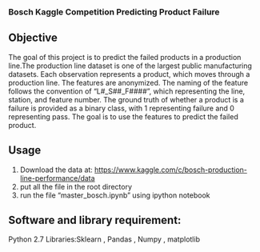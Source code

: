 ### Bosch Kaggle Competition Predicting Product Failure

## Objective
The goal of this project is to predict the failed products in a production line.The production line dataset is one of the largest public manufacturing datasets. Each observation represents a product, which moves through a production line. The features are anonymized. The naming of the feature follows the convention of “L#_S##_F####”, which representing the line, station, and feature number. The ground truth of whether a product is a failure is provided as a binary class, with 1 representing failure and 0 representing pass. The goal is to use the features to predict the failed product.

## Usage
1. Download the data at: https://www.kaggle.com/c/bosch-production-line-performance/data
2. put all the file in the root directory
3. run the file “master_bosch.ipynb” using ipython notebook

## Software and library requirement:
Python 2.7
Libraries:Sklearn , Pandas , Numpy , matplotlib
